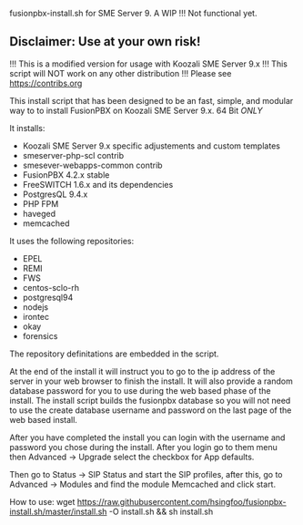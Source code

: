 fusionpbx-install.sh for SME Server 9. A WIP !!! Not functional yet. 

Disclaimer: Use at your own risk!
--------------------------------------
!!! This is a modified version for usage with Koozali SME Server 9.x !!! This script will NOT work on any other distribution !!! Please see https://contribs.org

This install script that has been designed to be an fast, simple, and modular way to to install FusionPBX on Koozali SME Server 9.x. 64 Bit *ONLY*

It installs:
* Koozali SME Server 9.x specific adjustements and custom templates
* smeserver-php-scl contrib
* smesever-webapps-common contrib
* FusionPBX 4.2.x stable
* FreeSWITCH 1.6.x and its dependencies
* PostgresQL 9.4.x
* PHP FPM
* haveged
* memcached

It uses the following repositories:
* EPEL
* REMI
* FWS
* centos-sclo-rh
* postgresql94
* nodejs
* irontec
* okay
* forensics

The repository definitations are embedded in the script.

At the end of the install it will instruct you to go to the ip address of the server in your web browser to finish the install. It will also provide a random database password for you to use during the web based phase of the install. The install script builds the fusionpbx database so you will not need to use the create database username and password on the last page of the web based install.

After you have completed the install you can login with the username and password you chose during the install. After you login go to them menu then Advanced -> Upgrade select the checkbox for App defaults.

Then go to Status -> SIP Status and start the SIP profiles, after this, go to Advanced -> Modules and find the module Memcached and click start.

How to use:
wget https://raw.githubusercontent.com/hsingfoo/fusionpbx-install.sh/master/install.sh -O install.sh && sh install.sh